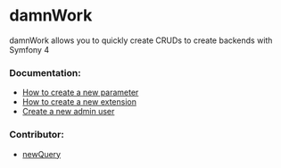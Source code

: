 # damnWork
damnWork allows you to quickly create CRUDs to create backends with Symfony 4

### Documentation:

- [How to create a new parameter](https://github.com/newQuery/damnWork/tree/master/templates/admin/parameter)
- [How to create a new extension](https://github.com/newQuery/damnWork/tree/master/src/Extensions)
- [Create a new admin user](https://symfony.com/doc/current/bundles/FOSUserBundle/command_line_tools.html)

### Contributor:

- [newQuery](https://github.com/newQuery)
